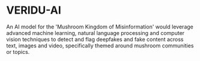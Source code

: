 # VERIDU-AI
An AI model for the 'Mushroom Kingdom of Misinformation' would leverage advanced machine learning, natural language processing and computer vision techniques to detect and flag deepfakes and fake content across text, images and video, specifically themed around mushroom communities or topics.
